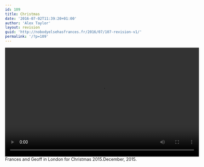 ```yaml
---
id: 109
title: Christmas
date: '2016-07-02T11:39:20+01:00'
author: 'Alex Taylor'
layout: revision
guid: 'http://nobodyelsehasfrances.fr/2016/07/107-revision-v1/'
permalink: '/?p=109'
---
```


<div class="wp-video" style="width: 640px;"><video class="wp-video-shortcode" controls="controls" height="360" id="video-109-36" preload="metadata" width="640"><source src="http://nobodyelsehasfrances.fr/wp-content/uploads/2016/07/Christmas-2015.m4v?_=36" type="video/mp4"></source><http://nobodyelsehasfrances.fr/wp-content/uploads/2016/07/Christmas-2015.m4v></video></div>  
Frances and Geoff in London for Christmas 2015.December, 2015. 